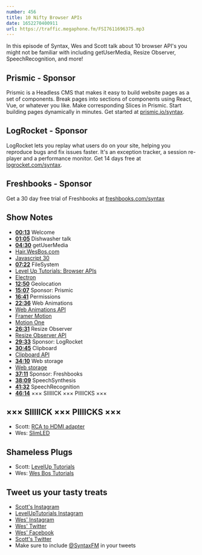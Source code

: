 ```yaml
---
number: 456
title: 10 Nifty Browser APIs
date: 1652270400911
url: https://traffic.megaphone.fm/FSI7611696375.mp3
---
```


In this episode of Syntax, Wes and Scott talk about 10 browser API's you might not be familiar with including getUserMedia, Resize Observer, SpeechRecognition, and more!

## Prismic  - Sponsor

Prismic is a Headless CMS that makes it easy to build website pages as a set of components. Break pages into sections of components using React, Vue, or whatever you like. Make corresponding Slices in Prismic. Start building pages dynamically in minutes. Get started at [prismic.io/syntax](https://prismic.io/syntax).

## LogRocket - Sponsor

LogRocket lets you replay what users do on your site, helping you reproduce bugs and fix issues faster. It's an exception tracker, a session re-player and a performance monitor. Get 14 days free at [logrocket.com/syntax](https://logrocket.com/syntax).

## Freshbooks - Sponsor

Get a 30 day free trial of Freshbooks at [freshbooks.com/syntax](https://freshbooks.com/syntax)

## Show Notes

* **[00:13](#t=00:13)** Welcome
* **[01:05](#t=01:05)** Dishwasher talk
* **[04:30](#t=04:30)** getUserMedia
* [Hair.WesBos.com](https://hair.wesbos.com)
* [Javascript 30](https://javascript30.com)
* **[07:22](#t=07:22)** FileSystem
* [Level Up Tutorials: Browser APIs](https://leveluptutorials.com/tutorials/exploring-browser-apis/intro-to-exploring-browser-apis)
* [Electron](https://www.electronjs.org)
* **[12:50](#t=12:50)** Geolocation
* **[15:07](#t=15:07)** Sponsor: Prismic
* **[16:41](#t=16:41)** Permissions
* **[22:36](#t=22:36)** Web Animations
* [Web Animations API](https://developer.mozilla.org/en-US/docs/Web/API/Web_Animations_API)
* [Framer Motion](https://www.framer.com/motion/)
* [Motion One](https://motion.dev)
* **[26:31](#t=26:31)** Resize Observer
* [Resize Observer API](https://developer.mozilla.org/en-US/docs/Web/API/Resize_Observer_API)
* **[29:33](#t=29:33)** Sponsor: LogRocket
* **[30:45](#t=30:45)** Clipboard
* [Clipboard API](https://developer.mozilla.org/en-US/docs/Web/API/Clipboard_API)
* **[34:10](#t=34:10)** Web storage
* [Web storage](https://developer.mozilla.org/en-US/docs/Web/API/Web_Storage_API)
* **[37:11](#t=37:11)** Sponsor: Freshbooks
* **[38:09](#t=38:09)** SpeechSynthesis
* **[41:32](#t=41:32)** SpeechRecognition
* **[46:14](#t=46:14)** ××× SIIIIICK ××× PIIIICKS ×××

## ××× SIIIIICK ××× PIIIICKS ×××

* Scott: [RCA to HDMI adapter](https://amzn.to/3y5m7wz)
* Wes: [SlimLED](https://www.liteline.com/page/SlimLED)

## Shameless Plugs

* Scott: [LevelUp Tutorials](https://leveluptutorials.com/tutorials/keystone-js/introduction)
* Wes: [Wes Bos Tutorials](https://wesbos.com/courses)

## Tweet us your tasty treats

* [Scott's Instagram](https://www.instagram.com/stolinski/)
* [LevelUpTutorials Instagram](https://www.instagram.com/LevelUpTutorials/)
* [Wes' Instagram](https://www.instagram.com/wesbos/)
* [Wes' Twitter](https://twitter.com/wesbos)
* [Wes' Facebook](https://www.facebook.com/wesbos.developer)
* [Scott's Twitter](https://twitter.com/stolinski)
* Make sure to include [@SyntaxFM](https://twitter.com/SyntaxFM) in your tweets
